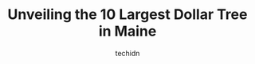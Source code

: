 ---
layout: ampstory
image: https://i0.wp.com/www.depkes.org/wp-content/uploads/2023/06/dollar-tree-0-in-maine-1685968867.jpeg?resize=640,853
author: techidn
featured: false
description: Discover the impressive array of Dollar Tree options in Maine, where you can find 10 of the largest Dollar Tree establishments in the area. From renowned classics to hidden gems, Maine offer
title: Unveiling the 10 Largest Dollar Tree in Maine
cover:
   title: Unveiling the 10 Largest Dollar Tree in Maine
   subtitle: Rickpate
   background: https://www.depkes.org/wp-content/uploads/2023/06/dollar-tree-0-in-maine-1685968867.jpeg

pages: 
 - layout: thirds
   top: <h1>#1 Dollar Tree</h1>
   bottom: "<p>Love this store. You can get gifts, treats, drinks, food or items to decorate the home. If youre crafty, this store is for you. 🙂</p>"
   background: https://www.depkes.org/wp-content/uploads/2023/06/dollar-tree-1-in-maine-1685968867.jpeg
   backgroundblur: true
 - layout: thirds
   top: <h1>#2 Dollar Tree</h1>
   bottom: "<p>1035 Lisbon St, Lewiston, ME 04240, United States</p>"
   background: https://www.depkes.org/wp-content/uploads/2023/06/dollar-tree-2-in-maine-1685968868.jpeg
   cta:
      link: https://www.depkes.org/blog/unveiling-the-10-largest-dollar-tree-in-maine/
      text: Unveiling the 10 Largest Dollar Tree in Maine
 - layout: thirds
   top: <h1>#3 Dollar Tree</h1>
   bottom: "<p>730 Center St, Auburn, ME 04210, United States</p>"
   background: https://www.depkes.org/wp-content/uploads/2023/06/dollar-tree-3-in-maine-1685968869.jpeg
   cta:
      link: https://www.depkes.org/blog/unveiling-the-10-largest-dollar-tree-in-maine/
      text: Unveiling the 10 Largest Dollar Tree in Maine
 - layout: thirds
   top: <h1>#4 Dollar Tree</h1>
   bottom: "<p>435 Elm St #3, Biddeford, ME 04005, United States</p>"
   background: https://plus.unsplash.com/premium_photo-1664640458616-3c74f8cb4589?ixlib=rb-4.0.3&ixid=MnwxMjA3fDB8MHxwaG90by1wYWdlfHx8fGVufDB8fHx8&auto=format&fit=crop&w=640&h=853&q=80
   cta:
      link: https://www.depkes.org/blog/unveiling-the-10-largest-dollar-tree-in-maine/
      text: Unveiling the 10 Largest Dollar Tree in Maine
 - layout: thirds
   top: <h1>#5 Dollar Tree</h1>
   bottom: "<p>198 Maine Mall Rd Ste 1, South Portland, ME 04106, United States</p>"
   background: https://images.unsplash.com/photo-1546497974-b213c9efb599?ixlib=rb-4.0.3&ixid=MnwxMjA3fDB8MHxwaG90by1wYWdlfHx8fGVufDB8fHx8&auto=format&fit=crop&w=640&h=853&q=80
   cta:
      link: https://www.depkes.org/blog/unveiling-the-10-largest-dollar-tree-in-maine/
      text: Unveiling the 10 Largest Dollar Tree in Maine
 - layout: thirds
   top: <h1>#6 Dollar Tree</h1>
   bottom: "<p>7 Fletcher Dr, Palmyra, ME 04965, United States</p>"
   background: https://images.unsplash.com/photo-1632260260864-caf7fde5ec36?ixlib=rb-4.0.3&ixid=MnwxMjA3fDB8MHxwaG90by1wYWdlfHx8fGVufDB8fHx8&auto=format&fit=crop&w=640&h=853&q=80
   cta:
      link: https://www.depkes.org/blog/unveiling-the-10-largest-dollar-tree-in-maine/
      text: Unveiling the 10 Largest Dollar Tree in Maine
 - layout: thirds
   top: <h1>#7 Dollar Tree</h1>
   bottom: "<p>283 W Broadway, Lincoln, ME 04457, United States</p>"
   background: https://images.unsplash.com/photo-1574169208507-84376144848b?ixlib=rb-4.0.3&ixid=MnwxMjA3fDB8MHxwaG90by1wYWdlfHx8fGVufDB8fHx8&auto=format&fit=crop&w=640&h=853&q=80
   cta:
      link: https://www.depkes.org/blog/unveiling-the-10-largest-dollar-tree-in-maine/
      text: Unveiling the 10 Largest Dollar Tree in Maine
 - layout: thirds
   middle: Continue reading...
   background: https://images.unsplash.com/photo-1524169358666-79f22534bc6e?ixlib=rb-4.0.3&ixid=MnwxMjA3fDB8MHxwaG90by1wYWdlfHx8fGVufDB8fHx8&auto=format&fit=crop&w=640&h=853&q=80
   cta:
      link: https://www.depkes.org/blog/unveiling-the-10-largest-dollar-tree-in-maine/
      text: Unveiling the 10 Largest Dollar Tree in Maine
      
---